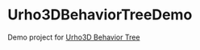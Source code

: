 # Urho3DBehaviorTreeDemo

Demo project for [Urho3D Behavior Tree](https://github.com/lezak/Urho3DBehaviorTree)
